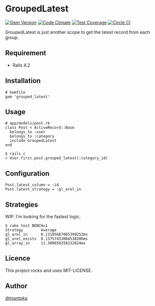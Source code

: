 # GroupedLatest

[![Gem Version](https://badge.fury.io/rb/grouped_latest.svg)](http://badge.fury.io/rb/grouped_latest) [![Code Climate](https://codeclimate.com/github/tnantoka/grouped_latest/badges/gpa.svg)](https://codeclimate.com/github/tnantoka/grouped_latest) [![Test Coverage](https://codeclimate.com/github/tnantoka/grouped_latest/badges/coverage.svg)](https://codeclimate.com/github/tnantoka/grouped_latest) [![Circle CI](https://circleci.com/gh/tnantoka/grouped_latest.svg?style=svg)](https://circleci.com/gh/tnantoka/grouped_latest)

GroupedLatest is just another scope to get the latest record from each group.

## Requirement

- Rails 4.2

## Installation

```
# Gemfile
gem 'grouped_latest'
```

## Usage

```
# app/models/post.rb
class Post < ActiveRecord::Base
  belongs_to :user
  belongs_to :category
  include GroupedLatest
end

$ rails c
> User.first.post.grouped_latest(:category_id)
```

## Configuration

```
Post.latest_column = :id
Post.latest_strategy = :gl_arel_in
```

## Strategies

WIP. I'm looking for the fastest logic.

```
$ rake test BENCH=1
Strategy        Average
gl_arel_in      0.13105687065399252ms
gl_arel_exists  0.13757433084538206ms
gl_array_in     11.309650258132024ms
```

## Licence

This project rocks and uses MIT-LICENSE.

## Author

[@tnantoka](https://twitter.com/tnantoka)

